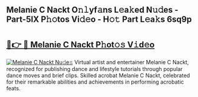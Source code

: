 ## Melanie C Nackt O𝚗𝚕yf𝚊ns L𝚎a𝚔ed N𝚞𝚍es - Part-5lX P𝚑𝚘tos Vi𝚍𝚎o - H𝚘𝚝 Part L𝚎a𝚔s 6sq9p

# <h2><a href="http://kf2xj8.oniu.top/?m=Melanie+C+Nackt">🔗👉 🔴 Melanie C Nackt P𝚑ot𝚘𝚜 V𝚒d𝚎o</a></h2>

[![Melanie C Nackt Nu𝚍e𝚜](https://i.imgur.com/0qMVB7G.gif)](http://kf2xj8.oniu.top/?m=Melanie+C+Nackt)
Virtual artist and entertainer Melanie C Nackt, recognized for publishing dance and lifestyle tutorials through popular dance moves and brief clips. Skilled acrobat Melanie C Nackt, celebrated for their remarkable abilities and achievements in performing acrobatic feats.  

